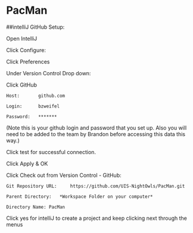 # PacMan

##intelliJ GitHub Setup:

Open IntelliJ

Click Configure:

Click Preferences

Under Version Control Drop down:

Click GitHub
	
	Host:		github.com
	
	Login:		bzweifel
	
	Password: 	*******

(Note this is your github login and password that you set up. Also you will need to be added to the team by Brandon before accessing this data this way.)

Click test for successful connection.

Click Apply & OK

Click Check out from Version Control - GitHub:

	Git Repository URL: 	https://github.com/UIS-NightOwls/PacMan.git

	Parent Directory:	*Workspace Folder on your computer*

	Directory Name:	PacMan

Click yes for intelliJ to create a project and keep clicking next through the menus
